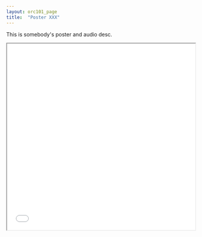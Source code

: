 ```yaml
---
layout: orc101_page
title:  "Poster XXX"
---
```


This is somebody's poster and audio desc.

<p></p>
<div style="text-align:center">
<iframe src="{{site.baseurl}}/assets/posters/Poster_Salma_Salah.pdf#toolbar=0" width="100%" height="500px"></iframe>
</div>
<p></p> 



